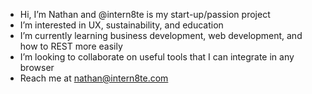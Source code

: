 -  Hi, I’m Nathan and @intern8te is my start-up/passion project
- I’m interested in UX, sustainability, and education
- I’m currently learning business development, web development, and how to REST more easily
- I’m looking to collaborate on useful tools that I can integrate in any browser
- Reach me at nathan@intern8te.com

<!---
intern8te/intern8te is a ✨ special ✨ repository because its `README.md` (this file) appears on your GitHub profile.
You can click the Preview link to take a look at your changes.
--->

